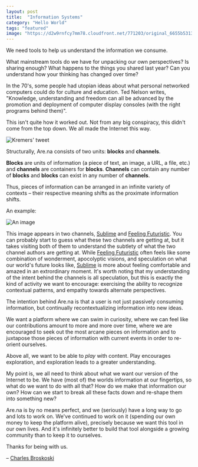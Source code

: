 ```yaml
---
layout: post
title:  "Information Systems"
category: "Hello World"
tags: "featured"
image: "https://d2w9rnfcy7mm78.cloudfront.net/771203/original_6655b53130c865c4fa7a9120bc4b5e92.jpg"
---
```


We need tools to help us understand the information we consume. 

What mainstream tools do we have for unpacking our own perspectives? Is sharing enough? What happens to the things you shared last year? Can you understand how your thinking has changed over time?

In the 70's, some people had utopian ideas about what personal networked computers could do for culture and education. Ted Nelson writes, "Knowledge, understanding and freedom can all be advanced by the promotion and deployment of computer display consoles (with the right programs behind them)". 

This isn't quite how it worked out. Not from any big conspiracy, this didn't come from the top down. We all made the Internet this way. 

![Kremers' tweet](https://d2w9rnfcy7mm78.cloudfront.net/769889/original_dc2e576016b82b35b2b52b605f571b5a.png)

Structurally, Are.na consists of two units: **blocks** and **channels**. 

**Blocks** are units of information (a piece of text, an image, a URL, a file, etc.) and **channels** are containers for **blocks**. **Channels** can contain any number of **blocks** and **blocks** can exist in any number of **channels**. 

Thus, pieces of information can be arranged in an infinite variety of contexts – their respective meaning shifts as the proximate information shifts. 

An example:

![An image](https://d2w9rnfcy7mm78.cloudfront.net/690775/large_8774c584416c3abb8e411acb2fae7238.jpg)

This image appears in two channels, [Sublime][Sublime] and [Feeling Futuristic][Feeling Futuristic]. You can probably start to guess what these two channels are getting at, but it takes visiting both of them to understand the subtlety of what the two channel authors are getting at. While [Feeling Futuristic][Feeling Futuristic] often feels like some combination of wonderment, apocolyptic visions, and speculation on what our world's future looks like, [Sublime][Sublime] is more about feeling comfortable and amazed in an extrordinary moment. It's worth noting that my understanding of the intent behind the channels is all speculation, but this is exactly the kind of activity we want to encourage: exercising the ability to recognize contextual patterns, and empathy towards alternate perspectives.

The intention behind Are.na is that a user is not just passively consuming information, but continually recontextualizing information into new ideas.

We want a platform where we can swim in curiosity, where we can feel like our contributions amount to more and more over time, where we are encouraged to seek out the most arcane pieces on information and to juxtapose those pieces of information with current events in order to re-orient ourselves.

Above all, we want to be able to _play_ with content. Play encourages exploration, and exploration leads to a greater understanding.

My point is, we all need to think about what we want our version of the Internet to be. We have (most of) the worlds information at our fingertips, so what do we want to do with all that? How do we make that information our own? How can we start to break all these facts down and re-shape them into something new?

Are.na is by no means perfect, and we (seriously) have a long way to go and lots to work on. We've continued to work on it (spending our own money to keep the platform alive), precisely because we want this tool in our own lives. And it's infinitely better to build that tool alongside a growing community than to keep it to ourselves. 

Thanks for being with us.

– [Charles Broskoski][Profile]

[Sublime]: https://www.are.na/morgan-sutherland/sublime
[Feeling Futuristic]: https://www.are.na/chris-sherron/feeling-futuristic
[Profile]: https://www.are.na/charles-broskoski